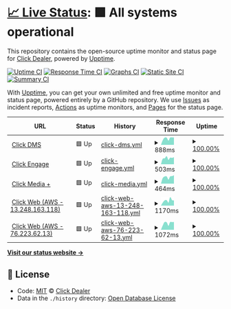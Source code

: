 # [📈 Live Status](https://clickdealer.github.io/upptime): <!--live status--> **🟩 All systems operational**

This repository contains the open-source uptime monitor and status page for [Click Dealer](https://clickdealer.co.uk), powered by [Upptime](https://github.com/upptime/upptime).

[![Uptime CI](https://github.com/koj-co/upptime/workflows/Uptime%20CI/badge.svg)](https://github.com/koj-co/upptime/actions?query=workflow%3A%22Uptime+CI%22)
[![Response Time CI](https://github.com/koj-co/upptime/workflows/Response%20Time%20CI/badge.svg)](https://github.com/koj-co/upptime/actions?query=workflow%3A%22Response+Time+CI%22)
[![Graphs CI](https://github.com/koj-co/upptime/workflows/Graphs%20CI/badge.svg)](https://github.com/koj-co/upptime/actions?query=workflow%3A%22Graphs+CI%22)
[![Static Site CI](https://github.com/koj-co/upptime/workflows/Static%20Site%20CI/badge.svg)](https://github.com/koj-co/upptime/actions?query=workflow%3A%22Static+Site+CI%22)
[![Summary CI](https://github.com/koj-co/upptime/workflows/Summary%20CI/badge.svg)](https://github.com/koj-co/upptime/actions?query=workflow%3A%22Summary+CI%22)

With [Upptime](https://upptime.js.org), you can get your own unlimited and free uptime monitor and status page, powered entirely by a GitHub repository. We use [Issues](https://github.com/clickdealer/upptime/issues) as incident reports, [Actions](https://github.com/clickdealer/upptime/actions) as uptime monitors, and [Pages](https://clickdealer.github.io/upptime) for the status page.

<!--start: status pages-->
<!-- This summary is generated by Upptime (https://github.com/upptime/upptime) -->
<!-- Do not edit this manually, your changes will be overwritten -->
<!-- prettier-ignore -->
| URL | Status | History | Response Time | Uptime |
| --- | ------ | ------- | ------------- | ------ |
| <img alt="" src="https://icons.duckduckgo.com/ip3/myclickdealer.co.uk.ico" height="13"> [Click DMS](https://myclickdealer.co.uk) | 🟩 Up | [click-dms.yml](https://github.com/clickdealer/upptime/commits/HEAD/history/click-dms.yml) | <details><summary><img alt="Response time graph" src="./graphs/click-dms/response-time-week.png" height="20"> 888ms</summary><br><a href="https://clickdealer.github.io/upptime/history/click-dms"><img alt="Response time 1019" src="https://img.shields.io/endpoint?url=https%3A%2F%2Fraw.githubusercontent.com%2Fclickdealer%2Fupptime%2FHEAD%2Fapi%2Fclick-dms%2Fresponse-time.json"></a><br><a href="https://clickdealer.github.io/upptime/history/click-dms"><img alt="24-hour response time 1008" src="https://img.shields.io/endpoint?url=https%3A%2F%2Fraw.githubusercontent.com%2Fclickdealer%2Fupptime%2FHEAD%2Fapi%2Fclick-dms%2Fresponse-time-day.json"></a><br><a href="https://clickdealer.github.io/upptime/history/click-dms"><img alt="7-day response time 888" src="https://img.shields.io/endpoint?url=https%3A%2F%2Fraw.githubusercontent.com%2Fclickdealer%2Fupptime%2FHEAD%2Fapi%2Fclick-dms%2Fresponse-time-week.json"></a><br><a href="https://clickdealer.github.io/upptime/history/click-dms"><img alt="30-day response time 1115" src="https://img.shields.io/endpoint?url=https%3A%2F%2Fraw.githubusercontent.com%2Fclickdealer%2Fupptime%2FHEAD%2Fapi%2Fclick-dms%2Fresponse-time-month.json"></a><br><a href="https://clickdealer.github.io/upptime/history/click-dms"><img alt="1-year response time 1012" src="https://img.shields.io/endpoint?url=https%3A%2F%2Fraw.githubusercontent.com%2Fclickdealer%2Fupptime%2FHEAD%2Fapi%2Fclick-dms%2Fresponse-time-year.json"></a></details> | <details><summary><a href="https://clickdealer.github.io/upptime/history/click-dms">100.00%</a></summary><a href="https://clickdealer.github.io/upptime/history/click-dms"><img alt="All-time uptime 90.32%" src="https://img.shields.io/endpoint?url=https%3A%2F%2Fraw.githubusercontent.com%2Fclickdealer%2Fupptime%2FHEAD%2Fapi%2Fclick-dms%2Fuptime.json"></a><br><a href="https://clickdealer.github.io/upptime/history/click-dms"><img alt="24-hour uptime 100.00%" src="https://img.shields.io/endpoint?url=https%3A%2F%2Fraw.githubusercontent.com%2Fclickdealer%2Fupptime%2FHEAD%2Fapi%2Fclick-dms%2Fuptime-day.json"></a><br><a href="https://clickdealer.github.io/upptime/history/click-dms"><img alt="7-day uptime 100.00%" src="https://img.shields.io/endpoint?url=https%3A%2F%2Fraw.githubusercontent.com%2Fclickdealer%2Fupptime%2FHEAD%2Fapi%2Fclick-dms%2Fuptime-week.json"></a><br><a href="https://clickdealer.github.io/upptime/history/click-dms"><img alt="30-day uptime 100.00%" src="https://img.shields.io/endpoint?url=https%3A%2F%2Fraw.githubusercontent.com%2Fclickdealer%2Fupptime%2FHEAD%2Fapi%2Fclick-dms%2Fuptime-month.json"></a><br><a href="https://clickdealer.github.io/upptime/history/click-dms"><img alt="1-year uptime 78.01%" src="https://img.shields.io/endpoint?url=https%3A%2F%2Fraw.githubusercontent.com%2Fclickdealer%2Fupptime%2FHEAD%2Fapi%2Fclick-dms%2Fuptime-year.json"></a></details>
| <img alt="" src="https://icons.duckduckgo.com/ip3/example.click-engage.co.uk.ico" height="13"> [Click Engage](https://example.click-engage.co.uk) | 🟩 Up | [click-engage.yml](https://github.com/clickdealer/upptime/commits/HEAD/history/click-engage.yml) | <details><summary><img alt="Response time graph" src="./graphs/click-engage/response-time-week.png" height="20"> 503ms</summary><br><a href="https://clickdealer.github.io/upptime/history/click-engage"><img alt="Response time 571" src="https://img.shields.io/endpoint?url=https%3A%2F%2Fraw.githubusercontent.com%2Fclickdealer%2Fupptime%2FHEAD%2Fapi%2Fclick-engage%2Fresponse-time.json"></a><br><a href="https://clickdealer.github.io/upptime/history/click-engage"><img alt="24-hour response time 567" src="https://img.shields.io/endpoint?url=https%3A%2F%2Fraw.githubusercontent.com%2Fclickdealer%2Fupptime%2FHEAD%2Fapi%2Fclick-engage%2Fresponse-time-day.json"></a><br><a href="https://clickdealer.github.io/upptime/history/click-engage"><img alt="7-day response time 503" src="https://img.shields.io/endpoint?url=https%3A%2F%2Fraw.githubusercontent.com%2Fclickdealer%2Fupptime%2FHEAD%2Fapi%2Fclick-engage%2Fresponse-time-week.json"></a><br><a href="https://clickdealer.github.io/upptime/history/click-engage"><img alt="30-day response time 504" src="https://img.shields.io/endpoint?url=https%3A%2F%2Fraw.githubusercontent.com%2Fclickdealer%2Fupptime%2FHEAD%2Fapi%2Fclick-engage%2Fresponse-time-month.json"></a><br><a href="https://clickdealer.github.io/upptime/history/click-engage"><img alt="1-year response time 574" src="https://img.shields.io/endpoint?url=https%3A%2F%2Fraw.githubusercontent.com%2Fclickdealer%2Fupptime%2FHEAD%2Fapi%2Fclick-engage%2Fresponse-time-year.json"></a></details> | <details><summary><a href="https://clickdealer.github.io/upptime/history/click-engage">100.00%</a></summary><a href="https://clickdealer.github.io/upptime/history/click-engage"><img alt="All-time uptime 99.59%" src="https://img.shields.io/endpoint?url=https%3A%2F%2Fraw.githubusercontent.com%2Fclickdealer%2Fupptime%2FHEAD%2Fapi%2Fclick-engage%2Fuptime.json"></a><br><a href="https://clickdealer.github.io/upptime/history/click-engage"><img alt="24-hour uptime 100.00%" src="https://img.shields.io/endpoint?url=https%3A%2F%2Fraw.githubusercontent.com%2Fclickdealer%2Fupptime%2FHEAD%2Fapi%2Fclick-engage%2Fuptime-day.json"></a><br><a href="https://clickdealer.github.io/upptime/history/click-engage"><img alt="7-day uptime 100.00%" src="https://img.shields.io/endpoint?url=https%3A%2F%2Fraw.githubusercontent.com%2Fclickdealer%2Fupptime%2FHEAD%2Fapi%2Fclick-engage%2Fuptime-week.json"></a><br><a href="https://clickdealer.github.io/upptime/history/click-engage"><img alt="30-day uptime 100.00%" src="https://img.shields.io/endpoint?url=https%3A%2F%2Fraw.githubusercontent.com%2Fclickdealer%2Fupptime%2FHEAD%2Fapi%2Fclick-engage%2Fuptime-month.json"></a><br><a href="https://clickdealer.github.io/upptime/history/click-engage"><img alt="1-year uptime 100.00%" src="https://img.shields.io/endpoint?url=https%3A%2F%2Fraw.githubusercontent.com%2Fclickdealer%2Fupptime%2FHEAD%2Fapi%2Fclick-engage%2Fuptime-year.json"></a></details>
| <img alt="" src="https://icons.duckduckgo.com/ip3/api.myclickdealer.co.uk.ico" height="13"> [Click Media +](https://api.myclickdealer.co.uk) | 🟩 Up | [click-media.yml](https://github.com/clickdealer/upptime/commits/HEAD/history/click-media.yml) | <details><summary><img alt="Response time graph" src="./graphs/click-media/response-time-week.png" height="20"> 464ms</summary><br><a href="https://clickdealer.github.io/upptime/history/click-media"><img alt="Response time 572" src="https://img.shields.io/endpoint?url=https%3A%2F%2Fraw.githubusercontent.com%2Fclickdealer%2Fupptime%2FHEAD%2Fapi%2Fclick-media%2Fresponse-time.json"></a><br><a href="https://clickdealer.github.io/upptime/history/click-media"><img alt="24-hour response time 580" src="https://img.shields.io/endpoint?url=https%3A%2F%2Fraw.githubusercontent.com%2Fclickdealer%2Fupptime%2FHEAD%2Fapi%2Fclick-media%2Fresponse-time-day.json"></a><br><a href="https://clickdealer.github.io/upptime/history/click-media"><img alt="7-day response time 464" src="https://img.shields.io/endpoint?url=https%3A%2F%2Fraw.githubusercontent.com%2Fclickdealer%2Fupptime%2FHEAD%2Fapi%2Fclick-media%2Fresponse-time-week.json"></a><br><a href="https://clickdealer.github.io/upptime/history/click-media"><img alt="30-day response time 492" src="https://img.shields.io/endpoint?url=https%3A%2F%2Fraw.githubusercontent.com%2Fclickdealer%2Fupptime%2FHEAD%2Fapi%2Fclick-media%2Fresponse-time-month.json"></a><br><a href="https://clickdealer.github.io/upptime/history/click-media"><img alt="1-year response time 606" src="https://img.shields.io/endpoint?url=https%3A%2F%2Fraw.githubusercontent.com%2Fclickdealer%2Fupptime%2FHEAD%2Fapi%2Fclick-media%2Fresponse-time-year.json"></a></details> | <details><summary><a href="https://clickdealer.github.io/upptime/history/click-media">100.00%</a></summary><a href="https://clickdealer.github.io/upptime/history/click-media"><img alt="All-time uptime 99.61%" src="https://img.shields.io/endpoint?url=https%3A%2F%2Fraw.githubusercontent.com%2Fclickdealer%2Fupptime%2FHEAD%2Fapi%2Fclick-media%2Fuptime.json"></a><br><a href="https://clickdealer.github.io/upptime/history/click-media"><img alt="24-hour uptime 100.00%" src="https://img.shields.io/endpoint?url=https%3A%2F%2Fraw.githubusercontent.com%2Fclickdealer%2Fupptime%2FHEAD%2Fapi%2Fclick-media%2Fuptime-day.json"></a><br><a href="https://clickdealer.github.io/upptime/history/click-media"><img alt="7-day uptime 100.00%" src="https://img.shields.io/endpoint?url=https%3A%2F%2Fraw.githubusercontent.com%2Fclickdealer%2Fupptime%2FHEAD%2Fapi%2Fclick-media%2Fuptime-week.json"></a><br><a href="https://clickdealer.github.io/upptime/history/click-media"><img alt="30-day uptime 100.00%" src="https://img.shields.io/endpoint?url=https%3A%2F%2Fraw.githubusercontent.com%2Fclickdealer%2Fupptime%2FHEAD%2Fapi%2Fclick-media%2Fuptime-month.json"></a><br><a href="https://clickdealer.github.io/upptime/history/click-media"><img alt="1-year uptime 100.00%" src="https://img.shields.io/endpoint?url=https%3A%2F%2Fraw.githubusercontent.com%2Fclickdealer%2Fupptime%2FHEAD%2Fapi%2Fclick-media%2Fuptime-year.json"></a></details>
| <img alt="" src="https://icons.duckduckgo.com/ip3/13.248.163.118.ico" height="13"> [Click Web (AWS - 13.248.163.118)](https://13.248.163.118) | 🟩 Up | [click-web-aws-13-248-163-118.yml](https://github.com/clickdealer/upptime/commits/HEAD/history/click-web-aws-13-248-163-118.yml) | <details><summary><img alt="Response time graph" src="./graphs/click-web-aws-13-248-163-118/response-time-week.png" height="20"> 1170ms</summary><br><a href="https://clickdealer.github.io/upptime/history/click-web-aws-13-248-163-118"><img alt="Response time 894" src="https://img.shields.io/endpoint?url=https%3A%2F%2Fraw.githubusercontent.com%2Fclickdealer%2Fupptime%2FHEAD%2Fapi%2Fclick-web-aws-13-248-163-118%2Fresponse-time.json"></a><br><a href="https://clickdealer.github.io/upptime/history/click-web-aws-13-248-163-118"><img alt="24-hour response time 1188" src="https://img.shields.io/endpoint?url=https%3A%2F%2Fraw.githubusercontent.com%2Fclickdealer%2Fupptime%2FHEAD%2Fapi%2Fclick-web-aws-13-248-163-118%2Fresponse-time-day.json"></a><br><a href="https://clickdealer.github.io/upptime/history/click-web-aws-13-248-163-118"><img alt="7-day response time 1170" src="https://img.shields.io/endpoint?url=https%3A%2F%2Fraw.githubusercontent.com%2Fclickdealer%2Fupptime%2FHEAD%2Fapi%2Fclick-web-aws-13-248-163-118%2Fresponse-time-week.json"></a><br><a href="https://clickdealer.github.io/upptime/history/click-web-aws-13-248-163-118"><img alt="30-day response time 915" src="https://img.shields.io/endpoint?url=https%3A%2F%2Fraw.githubusercontent.com%2Fclickdealer%2Fupptime%2FHEAD%2Fapi%2Fclick-web-aws-13-248-163-118%2Fresponse-time-month.json"></a><br><a href="https://clickdealer.github.io/upptime/history/click-web-aws-13-248-163-118"><img alt="1-year response time 978" src="https://img.shields.io/endpoint?url=https%3A%2F%2Fraw.githubusercontent.com%2Fclickdealer%2Fupptime%2FHEAD%2Fapi%2Fclick-web-aws-13-248-163-118%2Fresponse-time-year.json"></a></details> | <details><summary><a href="https://clickdealer.github.io/upptime/history/click-web-aws-13-248-163-118">100.00%</a></summary><a href="https://clickdealer.github.io/upptime/history/click-web-aws-13-248-163-118"><img alt="All-time uptime 99.60%" src="https://img.shields.io/endpoint?url=https%3A%2F%2Fraw.githubusercontent.com%2Fclickdealer%2Fupptime%2FHEAD%2Fapi%2Fclick-web-aws-13-248-163-118%2Fuptime.json"></a><br><a href="https://clickdealer.github.io/upptime/history/click-web-aws-13-248-163-118"><img alt="24-hour uptime 100.00%" src="https://img.shields.io/endpoint?url=https%3A%2F%2Fraw.githubusercontent.com%2Fclickdealer%2Fupptime%2FHEAD%2Fapi%2Fclick-web-aws-13-248-163-118%2Fuptime-day.json"></a><br><a href="https://clickdealer.github.io/upptime/history/click-web-aws-13-248-163-118"><img alt="7-day uptime 100.00%" src="https://img.shields.io/endpoint?url=https%3A%2F%2Fraw.githubusercontent.com%2Fclickdealer%2Fupptime%2FHEAD%2Fapi%2Fclick-web-aws-13-248-163-118%2Fuptime-week.json"></a><br><a href="https://clickdealer.github.io/upptime/history/click-web-aws-13-248-163-118"><img alt="30-day uptime 100.00%" src="https://img.shields.io/endpoint?url=https%3A%2F%2Fraw.githubusercontent.com%2Fclickdealer%2Fupptime%2FHEAD%2Fapi%2Fclick-web-aws-13-248-163-118%2Fuptime-month.json"></a><br><a href="https://clickdealer.github.io/upptime/history/click-web-aws-13-248-163-118"><img alt="1-year uptime 99.99%" src="https://img.shields.io/endpoint?url=https%3A%2F%2Fraw.githubusercontent.com%2Fclickdealer%2Fupptime%2FHEAD%2Fapi%2Fclick-web-aws-13-248-163-118%2Fuptime-year.json"></a></details>
| <img alt="" src="https://icons.duckduckgo.com/ip3/76.223.62.13.ico" height="13"> [Click Web (AWS - 76.223.62.13)](https://76.223.62.13) | 🟩 Up | [click-web-aws-76-223-62-13.yml](https://github.com/clickdealer/upptime/commits/HEAD/history/click-web-aws-76-223-62-13.yml) | <details><summary><img alt="Response time graph" src="./graphs/click-web-aws-76-223-62-13/response-time-week.png" height="20"> 1072ms</summary><br><a href="https://clickdealer.github.io/upptime/history/click-web-aws-76-223-62-13"><img alt="Response time 871" src="https://img.shields.io/endpoint?url=https%3A%2F%2Fraw.githubusercontent.com%2Fclickdealer%2Fupptime%2FHEAD%2Fapi%2Fclick-web-aws-76-223-62-13%2Fresponse-time.json"></a><br><a href="https://clickdealer.github.io/upptime/history/click-web-aws-76-223-62-13"><img alt="24-hour response time 1251" src="https://img.shields.io/endpoint?url=https%3A%2F%2Fraw.githubusercontent.com%2Fclickdealer%2Fupptime%2FHEAD%2Fapi%2Fclick-web-aws-76-223-62-13%2Fresponse-time-day.json"></a><br><a href="https://clickdealer.github.io/upptime/history/click-web-aws-76-223-62-13"><img alt="7-day response time 1072" src="https://img.shields.io/endpoint?url=https%3A%2F%2Fraw.githubusercontent.com%2Fclickdealer%2Fupptime%2FHEAD%2Fapi%2Fclick-web-aws-76-223-62-13%2Fresponse-time-week.json"></a><br><a href="https://clickdealer.github.io/upptime/history/click-web-aws-76-223-62-13"><img alt="30-day response time 894" src="https://img.shields.io/endpoint?url=https%3A%2F%2Fraw.githubusercontent.com%2Fclickdealer%2Fupptime%2FHEAD%2Fapi%2Fclick-web-aws-76-223-62-13%2Fresponse-time-month.json"></a><br><a href="https://clickdealer.github.io/upptime/history/click-web-aws-76-223-62-13"><img alt="1-year response time 997" src="https://img.shields.io/endpoint?url=https%3A%2F%2Fraw.githubusercontent.com%2Fclickdealer%2Fupptime%2FHEAD%2Fapi%2Fclick-web-aws-76-223-62-13%2Fresponse-time-year.json"></a></details> | <details><summary><a href="https://clickdealer.github.io/upptime/history/click-web-aws-76-223-62-13">100.00%</a></summary><a href="https://clickdealer.github.io/upptime/history/click-web-aws-76-223-62-13"><img alt="All-time uptime 99.61%" src="https://img.shields.io/endpoint?url=https%3A%2F%2Fraw.githubusercontent.com%2Fclickdealer%2Fupptime%2FHEAD%2Fapi%2Fclick-web-aws-76-223-62-13%2Fuptime.json"></a><br><a href="https://clickdealer.github.io/upptime/history/click-web-aws-76-223-62-13"><img alt="24-hour uptime 100.00%" src="https://img.shields.io/endpoint?url=https%3A%2F%2Fraw.githubusercontent.com%2Fclickdealer%2Fupptime%2FHEAD%2Fapi%2Fclick-web-aws-76-223-62-13%2Fuptime-day.json"></a><br><a href="https://clickdealer.github.io/upptime/history/click-web-aws-76-223-62-13"><img alt="7-day uptime 100.00%" src="https://img.shields.io/endpoint?url=https%3A%2F%2Fraw.githubusercontent.com%2Fclickdealer%2Fupptime%2FHEAD%2Fapi%2Fclick-web-aws-76-223-62-13%2Fuptime-week.json"></a><br><a href="https://clickdealer.github.io/upptime/history/click-web-aws-76-223-62-13"><img alt="30-day uptime 99.99%" src="https://img.shields.io/endpoint?url=https%3A%2F%2Fraw.githubusercontent.com%2Fclickdealer%2Fupptime%2FHEAD%2Fapi%2Fclick-web-aws-76-223-62-13%2Fuptime-month.json"></a><br><a href="https://clickdealer.github.io/upptime/history/click-web-aws-76-223-62-13"><img alt="1-year uptime 99.99%" src="https://img.shields.io/endpoint?url=https%3A%2F%2Fraw.githubusercontent.com%2Fclickdealer%2Fupptime%2FHEAD%2Fapi%2Fclick-web-aws-76-223-62-13%2Fuptime-year.json"></a></details>

<!--end: status pages-->

[**Visit our status website →**](https://clickdealer.github.io/upptime)

## 📄 License

- Code: [MIT](./LICENSE) © [Click Dealer](https://clickdealer.co.uk)
- Data in the `./history` directory: [Open Database License](https://opendatacommons.org/licenses/odbl/1-0/)
